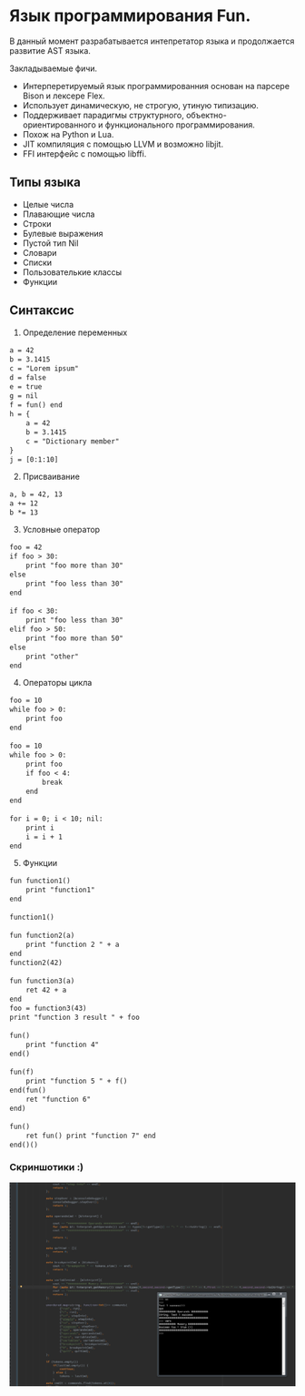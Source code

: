 # Язык программирования Fun.

В данный момент разрабатывается интепретатор языка и продолжается развитие AST языка.

Закладываемые фичи.

* Интерперетируемый язык программированния основан на парсере Bison и лексере Flex. 
* Использует динамическую, не строгую, утиную типизацию. 
* Поддерживает парадигмы структурного, объектно-ориентированного и функционального программирования.
* Похож на Python и Lua.
* JIT компиляция с помощью LLVM и возможно libjit.
* FFI интерфейс с помощью libffi.

## Типы языка 
* Целые числа 
* Плавающие числа
* Строки
* Булевые выражения
* Пустой тип Nil
* Словари
* Списки
* Пользователькие классы
* Функции

## Синтаксис
1. Определение переменных
```
a = 42
b = 3.1415
c = "Lorem ipsum"
d = false
e = true
g = nil
f = fun() end
h = {
    a = 42
    b = 3.1415
    c = "Dictionary member"
}
j = [0:1:10]

```
2. Присваивание
```
a, b = 42, 13
a += 12
b *= 13
```

3. Условные оператор
```
foo = 42
if foo > 30:
    print "foo more than 30"
else
    print "foo less than 30"
end

if foo < 30:
    print "foo less than 30"
elif foo > 50:
    print "foo more than 50"
else
    print "other"
end
```
4. Операторы цикла
```
foo = 10
while foo > 0:
    print foo
end

foo = 10
while foo > 0:
    print foo
    if foo < 4:
        break
    end
end

for i = 0; i < 10; nil:
    print i
    i = i + 1
end
```
5. Функции
```
fun function1()
    print "function1"
end

function1()

fun function2(a)
    print "function 2 " + a
end
function2(42)

fun function3(a)
    ret 42 + a
end
foo = function3(43)
print "function 3 result " + foo

fun() 
    print "function 4" 
end()

fun(f)
    print "function 5 " + f()
end(fun()
    ret "function 6"
end)

fun()
    ret fun() print "function 7" end
end()()
```

### Скриншотики :)

![Github Logo](/fun/doc/1.png)
